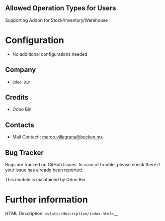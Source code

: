 Allowed Operation Types for Users
------------------
Supporting Addon for Stock/Inventory/Warehouse


Configuration
=============
* No additional configurations needed

Company
-------
* `Odoo Bin`

Credits
-------
* Odoo Bin

Contacts
--------
* Mail Contact : marco.villagrana@becken.mx

Bug Tracker
-----------
Bugs are tracked on GitHub Issues. In case of trouble, please check there if your issue has already been reported.

This module is maintained by Odoo Bin.

Further information
===================
HTML Description: `<static/description/index.html>`__


